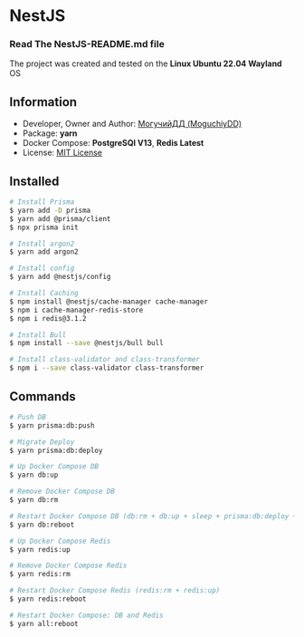 # NestJS

### Read The **NestJS-README.md** file

The project was created and tested on the **Linux Ubuntu 22.04 Wayland** OS

## Information
- Developer, Owner and Author: [МогучийДД (MoguchiyDD)](https://github.com/MoguchiyDD)
- Package: **yarn**
- Docker Compose: **PostgreSQl V13**, **Redis Latest**
- License: [MIT License](../../../LICENSE)

## Installed

```Bash
# Install Prisma
$ yarn add -D prisma
$ yarn add @prisma/client
$ npx prisma init

# Install argon2
$ yarn add argon2

# Install config
$ yarn add @nestjs/config

# Install Caching
$ npm install @nestjs/cache-manager cache-manager
$ npm i cache-manager-redis-store
$ npm i redis@3.1.2

# Install Bull
$ npm install --save @nestjs/bull bull

# Install class-validator and class-transformer
$ npm i --save class-validator class-transformer
```


## Commands

```Bash
# Push DB
$ yarn prisma:db:push

# Migrate Deploy
$ yarn prisma:db:deploy

# Up Docker Compose DB
$ yarn db:up

# Remove Docker Compose DB
$ yarn db:rm

# Restart Docker Compose DB (db:rm + db:up + sleep + prisma:db:deploy + prisma:db:push)
$ yarn db:reboot

# Up Docker Compose Redis
$ yarn redis:up

# Remove Docker Compose Redis
$ yarn redis:rm

# Restart Docker Compose Redis (redis:rm + redis:up)
$ yarn redis:reboot

# Restart Docker Compose: DB and Redis
$ yarn all:reboot
```
